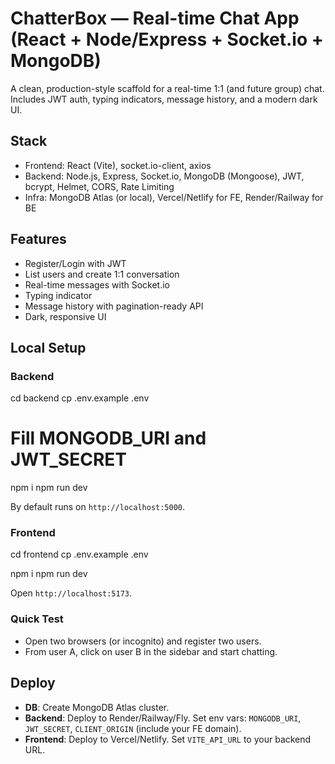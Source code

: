 # ChatterBox — Real-time Chat App (React + Node/Express + Socket.io + MongoDB)

A clean, production-style scaffold for a real-time 1:1 (and future group) chat. Includes JWT auth, typing indicators, message history, and a modern dark UI.

## Stack
- Frontend: React (Vite), socket.io-client, axios
- Backend: Node.js, Express, Socket.io, MongoDB (Mongoose), JWT, bcrypt, Helmet, CORS, Rate Limiting
- Infra: MongoDB Atlas (or local), Vercel/Netlify for FE, Render/Railway for BE

## Features
- Register/Login with JWT
- List users and create 1:1 conversation
- Real-time messages with Socket.io
- Typing indicator
- Message history with pagination-ready API
- Dark, responsive UI

## Local Setup

### Backend
cd backend
cp .env.example .env
# Fill MONGODB_URI and JWT_SECRET
npm i
npm run dev

By default runs on `http://localhost:5000`.

### Frontend
cd frontend
cp .env.example .env

npm i
npm run dev

Open `http://localhost:5173`.

### Quick Test
- Open two browsers (or incognito) and register two users.
- From user A, click on user B in the sidebar and start chatting.

## Deploy
- **DB**: Create MongoDB Atlas cluster.
- **Backend**: Deploy to Render/Railway/Fly. Set env vars: `MONGODB_URI`, `JWT_SECRET`, `CLIENT_ORIGIN` (include your FE domain).
- **Frontend**: Deploy to Vercel/Netlify. Set `VITE_API_URL` to your backend URL.


